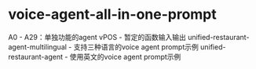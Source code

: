 # voice-agent-all-in-one-prompt

  A0 - A29：单独功能的agent
  vPOS - 暂定的函数输入输出
  unified-restaurant-agent-multilingual - 支持三种语言的voice agent prompt示例
  unified-restaurant-agent - 使用英文的voice agent prompt示例